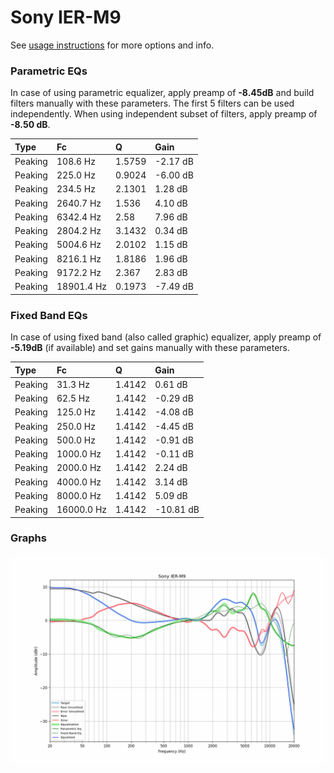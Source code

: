 # Sony IER-M9
See [usage instructions](https://github.com/jaakkopasanen/AutoEq#usage) for more options and info.

### Parametric EQs
In case of using parametric equalizer, apply preamp of **-8.45dB** and build filters manually
with these parameters. The first 5 filters can be used independently.
When using independent subset of filters, apply preamp of **-8.50 dB**.

| Type    | Fc         |      Q | Gain     |
|:--------|:-----------|:-------|:---------|
| Peaking | 108.6 Hz   | 1.5759 | -2.17 dB |
| Peaking | 225.0 Hz   | 0.9024 | -6.00 dB |
| Peaking | 234.5 Hz   | 2.1301 | 1.28 dB  |
| Peaking | 2640.7 Hz  | 1.536  | 4.10 dB  |
| Peaking | 6342.4 Hz  | 2.58   | 7.96 dB  |
| Peaking | 2804.2 Hz  | 3.1432 | 0.34 dB  |
| Peaking | 5004.6 Hz  | 2.0102 | 1.15 dB  |
| Peaking | 8216.1 Hz  | 1.8186 | 1.96 dB  |
| Peaking | 9172.2 Hz  | 2.367  | 2.83 dB  |
| Peaking | 18901.4 Hz | 0.1973 | -7.49 dB |

### Fixed Band EQs
In case of using fixed band (also called graphic) equalizer, apply preamp of **-5.19dB**
(if available) and set gains manually with these parameters.

| Type    | Fc         |      Q | Gain      |
|:--------|:-----------|:-------|:----------|
| Peaking | 31.3 Hz    | 1.4142 | 0.61 dB   |
| Peaking | 62.5 Hz    | 1.4142 | -0.29 dB  |
| Peaking | 125.0 Hz   | 1.4142 | -4.08 dB  |
| Peaking | 250.0 Hz   | 1.4142 | -4.45 dB  |
| Peaking | 500.0 Hz   | 1.4142 | -0.91 dB  |
| Peaking | 1000.0 Hz  | 1.4142 | -0.11 dB  |
| Peaking | 2000.0 Hz  | 1.4142 | 2.24 dB   |
| Peaking | 4000.0 Hz  | 1.4142 | 3.14 dB   |
| Peaking | 8000.0 Hz  | 1.4142 | 5.09 dB   |
| Peaking | 16000.0 Hz | 1.4142 | -10.81 dB |

### Graphs
![](./Sony%20IER-M9.png)